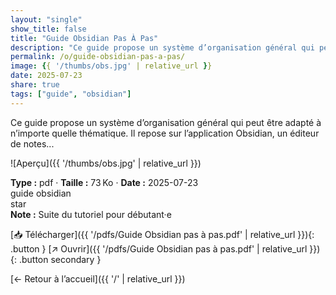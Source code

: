```yaml
---
layout: "single"
show_title: false
title: "Guide Obsidian Pas À Pas"
description: "Ce guide propose un système d’organisation général qui peut être adapté à n’importe quelle thématique. Il repose sur l’application Obsidian, un éditeur de notes..."
permalink: /o/guide-obsidian-pas-a-pas/
image: {{ '/thumbs/obs.jpg' | relative_url }}
date: 2025-07-23
share: true
tags: ["guide", "obsidian"]
---
```



Ce guide propose un système d’organisation général qui peut être adapté à n’importe quelle thématique. Il repose sur l’application Obsidian, un éditeur de notes...

![Aperçu]({{ '/thumbs/obs.jpg' | relative_url }})

<div class="info-box"><strong>Type :</strong> pdf · <strong>Taille :</strong> 73 Ko · <strong>Date :</strong> 2025-07-23</div>

<div class="tags"><span class="tag">guide</span> <span class="tag">obsidian</span></div>

<div class="badges"><span class="badge">star</span></div>

<div class="notice notice--info"><strong>Note :</strong> Suite du tutoriel pour débutant·e</div>

[📥 Télécharger]({{ '/pdfs/Guide Obsidian pas à pas.pdf' | relative_url }}){: .button }
[↗ Ouvrir]({{ '/pdfs/Guide Obsidian pas à pas.pdf' | relative_url }}){: .button secondary }

[← Retour à l’accueil]({{ '/' | relative_url }})
